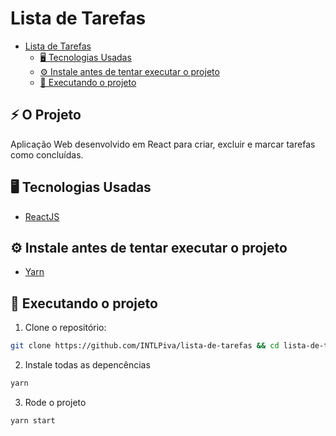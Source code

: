 # Lista de Tarefas

- [Lista de Tarefas](#lista-de-tarefas)
  - [🖥️ Tecnologias Usadas](#️-tecnologias-usadas)
  - [⚙️ Instale antes de tentar executar o projeto](#️-instale-antes-de-tentar-executar-o-projeto)
  - [🚀️ Executando o projeto](#️-executando-o-projeto)

## ⚡️ O Projeto

Aplicação Web desenvolvido em React para criar, excluir e marcar tarefas como concluídas.

## 🖥️ Tecnologias Usadas

- [ReactJS](https://reactjs.org/)

## ⚙️ Instale antes de tentar executar o projeto

- [Yarn](https://yarnpkg.com/)

## 🚀️ Executando o projeto

1. Clone o repositório:

```bash
git clone https://github.com/INTLPiva/lista-de-tarefas && cd lista-de-tarefas
```

2. Instale todas as depencências

```bash
yarn
```

3. Rode o projeto

```bash
yarn start
```
